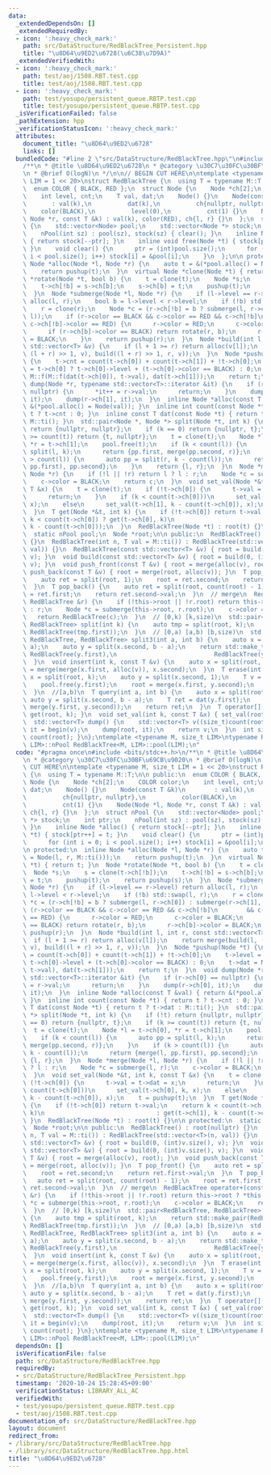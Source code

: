 ```yaml
---
data:
  _extendedDependsOn: []
  _extendedRequiredBy:
  - icon: ':heavy_check_mark:'
    path: src/DataStructure/RedBlackTree_Persistent.hpp
    title: "\u8D64\u9ED2\u6728(\u6C38\u7D9A)"
  _extendedVerifiedWith:
  - icon: ':heavy_check_mark:'
    path: test/aoj/1508.RBT.test.cpp
    title: test/aoj/1508.RBT.test.cpp
  - icon: ':heavy_check_mark:'
    path: test/yosupo/persistent_queue.RBTP.test.cpp
    title: test/yosupo/persistent_queue.RBTP.test.cpp
  _isVerificationFailed: false
  _pathExtension: hpp
  _verificationStatusIcon: ':heavy_check_mark:'
  attributes:
    document_title: "\u8D64\u9ED2\u6728"
    links: []
  bundledCode: "#line 2 \"src/DataStructure/RedBlackTree.hpp\"\n#include <bits/stdc++.h>\n\
    /**\n * @title \u8D64\u9ED2\u6728\n * @category \u30C7\u30FC\u30BF\u69CB\u9020\
    \n * @brief O(logN)\n */\n\n// BEGIN CUT HERE\n\ntemplate <typename M, size_t\
    \ LIM = 1 << 20>\nstruct RedBlackTree {\n  using T = typename M::T;\n\n public:\n\
    \  enum COLOR { BLACK, RED };\n  struct Node {\n    Node *ch[2];\n    COLOR color;\n\
    \    int level, cnt;\n    T val, dat;\n    Node() {}\n    Node(const T &k)\n \
    \       : val(k),\n          dat(k),\n          ch{nullptr, nullptr},\n      \
    \    color(BLACK),\n          level(0),\n          cnt(1) {}\n    Node(Node *l,\
    \ Node *r, const T &k) : val(k), color(RED), ch{l, r} {}\n  };\n  struct nPool\
    \ {\n    std::vector<Node> pool;\n    std::vector<Node *> stock;\n    int ptr;\n\
    \    nPool(int sz) : pool(sz), stock(sz) { clear(); }\n    inline Node *alloc()\
    \ { return stock[--ptr]; }\n    inline void free(Node *t) { stock[ptr++] = t;\
    \ }\n    void clear() {\n      ptr = (int)pool.size();\n      for (int i = 0;\
    \ i < pool.size(); i++) stock[i] = &pool[i];\n    }\n  };\n\n protected:\n  inline\
    \ Node *alloc(Node *l, Node *r) {\n    auto t = &(*pool.alloc() = Node(l, r, M::ti()));\n\
    \    return pushup(t);\n  }\n  virtual Node *clone(Node *t) { return t; }\n  Node\
    \ *rotate(Node *t, bool b) {\n    t = clone(t);\n    Node *s;\n    s = clone(t->ch[!b]);\n\
    \    t->ch[!b] = s->ch[b];\n    s->ch[b] = t;\n    pushup(t);\n    return pushup(s);\n\
    \  }\n  Node *submerge(Node *l, Node *r) {\n    if (l->level == r->level) return\
    \ alloc(l, r);\n    bool b = l->level < r->level;\n    if (!b) std::swap(l, r);\n\
    \    r = clone(r);\n    Node *c = (r->ch[!b] = b ? submerge(l, r->ch[0]) : submerge(r->ch[1],\
    \ l));\n    if (r->color == BLACK && c->color == RED && c->ch[!b]\n        &&\
    \ c->ch[!b]->color == RED) {\n      r->color = RED;\n      c->color = BLACK;\n\
    \      if (r->ch[b]->color == BLACK) return rotate(r, b);\n      r->ch[b]->color\
    \ = BLACK;\n    }\n    return pushup(r);\n  }\n  Node *build(int l, int r, const\
    \ std::vector<T> &v) {\n    if (l + 1 >= r) return alloc(v[l]);\n    return merge(build(l,\
    \ (l + r) >> 1, v), build((l + r) >> 1, r, v));\n  }\n  Node *pushup(Node *t)\
    \ {\n    t->cnt = count(t->ch[0]) + count(t->ch[1]) + !t->ch[0];\n    t->level\
    \ = t->ch[0] ? t->ch[0]->level + (t->ch[0]->color == BLACK) : 0;\n    t->dat =\
    \ M::f(M::f(dat(t->ch[0]), t->val), dat(t->ch[1]));\n    return t;\n  }\n  void\
    \ dump(Node *r, typename std::vector<T>::iterator &it) {\n    if (r->ch[0] ==\
    \ nullptr) {\n      *it++ = r->val;\n      return;\n    }\n    dump(r->ch[0],\
    \ it);\n    dump(r->ch[1], it);\n  }\n  inline Node *alloc(const T &val) { return\
    \ &(*pool.alloc() = Node(val)); }\n  inline int count(const Node *t) { return\
    \ t ? t->cnt : 0; }\n  inline const T dat(const Node *t) { return t ? t->dat :\
    \ M::ti(); }\n  std::pair<Node *, Node *> split(Node *t, int k) {\n    if (!t)\
    \ return {nullptr, nullptr};\n    if (k == 0) return {nullptr, t};\n    if (k\
    \ >= count(t)) return {t, nullptr};\n    t = clone(t);\n    Node *l = t->ch[0],\
    \ *r = t->ch[1];\n    pool.free(t);\n    if (k < count(l)) {\n      auto pp =\
    \ split(l, k);\n      return {pp.first, merge(pp.second, r)};\n    }\n    if (k\
    \ > count(l)) {\n      auto pp = split(r, k - count(l));\n      return {merge(l,\
    \ pp.first), pp.second};\n    }\n    return {l, r};\n  }\n  Node *merge(Node *l,\
    \ Node *r) {\n    if (!l || !r) return l ? l : r;\n    Node *c = submerge(l, r);\n\
    \    c->color = BLACK;\n    return c;\n  }\n  void set_val(Node *&t, int k, const\
    \ T &x) {\n    t = clone(t);\n    if (!t->ch[0]) {\n      t->val = t->dat = x;\n\
    \      return;\n    }\n    if (k < count(t->ch[0]))\n      set_val(t->ch[0], k,\
    \ x);\n    else\n      set_val(t->ch[1], k - count(t->ch[0]), x);\n    t = pushup(t);\n\
    \  }\n  T get(Node *&t, int k) {\n    if (!t->ch[0]) return t->val;\n    return\
    \ k < count(t->ch[0]) ? get(t->ch[0], k)\n                               : get(t->ch[1],\
    \ k - count(t->ch[0]));\n  }\n  RedBlackTree(Node *t) : root(t) {}\n\n protected:\n\
    \  static nPool pool;\n  Node *root;\n\n public:\n  RedBlackTree() : root(nullptr)\
    \ {}\n  RedBlackTree(int n, T val = M::ti()) : RedBlackTree(std::vector<T>(n,\
    \ val)) {}\n  RedBlackTree(const std::vector<T> &v) { root = build(0, (int)v.size(),\
    \ v); }\n  void build(const std::vector<T> &v) { root = build(0, (int)v.size(),\
    \ v); }\n  void push_front(const T &v) { root = merge(alloc(v), root); }\n  void\
    \ push_back(const T &v) { root = merge(root, alloc(v)); }\n  T pop_front() {\n\
    \    auto ret = split(root, 1);\n    root = ret.second;\n    return ret.first->val;\n\
    \  }\n  T pop_back() {\n    auto ret = split(root, count(root) - 1);\n    root\
    \ = ret.first;\n    return ret.second->val;\n  }\n  // merge\n  RedBlackTree operator+(const\
    \ RedBlackTree &r) {\n    if (!this->root || !r.root) return this->root ? *this\
    \ : r;\n    Node *c = submerge(this->root, r.root);\n    c->color = BLACK;\n \
    \   return RedBlackTree(c);\n  }\n  // [0,k) [k,size)\n  std::pair<RedBlackTree,\
    \ RedBlackTree> split(int k) {\n    auto tmp = split(root, k);\n    return std::make_pair(RedBlackTree(tmp.first),\
    \ RedBlackTree(tmp.first));\n  }\n  // [0,a) [a,b) [b,size)\n  std::tuple<RedBlackTree,\
    \ RedBlackTree, RedBlackTree> split3(int a, int b) {\n    auto x = split(root,\
    \ a);\n    auto y = split(x.second, b - a);\n    return std::make_tuple(RedBlackTree(x.first),\
    \ RedBlackTree(y.first),\n                           RedBlackTree(y.second));\n\
    \  }\n  void insert(int k, const T &v) {\n    auto x = split(root, k);\n    root\
    \ = merge(merge(x.first, alloc(v)), x.second);\n  }\n  T erase(int k) {\n    auto\
    \ x = split(root, k);\n    auto y = split(x.second, 1);\n    T v = y.first->val;\n\
    \    pool.free(y.first);\n    root = merge(x.first, y.second);\n    return v;\n\
    \  }\n  //[a,b)\n  T query(int a, int b) {\n    auto x = split(root, a);\n   \
    \ auto y = split(x.second, b - a);\n    T ret = dat(y.first);\n    root = merge(x.first,\
    \ merge(y.first, y.second));\n    return ret;\n  }\n  T operator[](int k) { return\
    \ get(root, k); }\n  void set_val(int k, const T &x) { set_val(root, k, x); }\n\
    \  std::vector<T> dump() {\n    std::vector<T> v((size_t)count(root));\n    auto\
    \ it = begin(v);\n    dump(root, it);\n    return v;\n  }\n  int size() { return\
    \ count(root); }\n};\ntemplate <typename M, size_t LIM>\ntypename RedBlackTree<M,\
    \ LIM>::nPool RedBlackTree<M, LIM>::pool(LIM);\n"
  code: "#pragma once\n#include <bits/stdc++.h>\n/**\n * @title \u8D64\u9ED2\u6728\
    \n * @category \u30C7\u30FC\u30BF\u69CB\u9020\n * @brief O(logN)\n */\n\n// BEGIN\
    \ CUT HERE\n\ntemplate <typename M, size_t LIM = 1 << 20>\nstruct RedBlackTree\
    \ {\n  using T = typename M::T;\n\n public:\n  enum COLOR { BLACK, RED };\n  struct\
    \ Node {\n    Node *ch[2];\n    COLOR color;\n    int level, cnt;\n    T val,\
    \ dat;\n    Node() {}\n    Node(const T &k)\n        : val(k),\n          dat(k),\n\
    \          ch{nullptr, nullptr},\n          color(BLACK),\n          level(0),\n\
    \          cnt(1) {}\n    Node(Node *l, Node *r, const T &k) : val(k), color(RED),\
    \ ch{l, r} {}\n  };\n  struct nPool {\n    std::vector<Node> pool;\n    std::vector<Node\
    \ *> stock;\n    int ptr;\n    nPool(int sz) : pool(sz), stock(sz) { clear();\
    \ }\n    inline Node *alloc() { return stock[--ptr]; }\n    inline void free(Node\
    \ *t) { stock[ptr++] = t; }\n    void clear() {\n      ptr = (int)pool.size();\n\
    \      for (int i = 0; i < pool.size(); i++) stock[i] = &pool[i];\n    }\n  };\n\
    \n protected:\n  inline Node *alloc(Node *l, Node *r) {\n    auto t = &(*pool.alloc()\
    \ = Node(l, r, M::ti()));\n    return pushup(t);\n  }\n  virtual Node *clone(Node\
    \ *t) { return t; }\n  Node *rotate(Node *t, bool b) {\n    t = clone(t);\n  \
    \  Node *s;\n    s = clone(t->ch[!b]);\n    t->ch[!b] = s->ch[b];\n    s->ch[b]\
    \ = t;\n    pushup(t);\n    return pushup(s);\n  }\n  Node *submerge(Node *l,\
    \ Node *r) {\n    if (l->level == r->level) return alloc(l, r);\n    bool b =\
    \ l->level < r->level;\n    if (!b) std::swap(l, r);\n    r = clone(r);\n    Node\
    \ *c = (r->ch[!b] = b ? submerge(l, r->ch[0]) : submerge(r->ch[1], l));\n    if\
    \ (r->color == BLACK && c->color == RED && c->ch[!b]\n        && c->ch[!b]->color\
    \ == RED) {\n      r->color = RED;\n      c->color = BLACK;\n      if (r->ch[b]->color\
    \ == BLACK) return rotate(r, b);\n      r->ch[b]->color = BLACK;\n    }\n    return\
    \ pushup(r);\n  }\n  Node *build(int l, int r, const std::vector<T> &v) {\n  \
    \  if (l + 1 >= r) return alloc(v[l]);\n    return merge(build(l, (l + r) >> 1,\
    \ v), build((l + r) >> 1, r, v));\n  }\n  Node *pushup(Node *t) {\n    t->cnt\
    \ = count(t->ch[0]) + count(t->ch[1]) + !t->ch[0];\n    t->level = t->ch[0] ?\
    \ t->ch[0]->level + (t->ch[0]->color == BLACK) : 0;\n    t->dat = M::f(M::f(dat(t->ch[0]),\
    \ t->val), dat(t->ch[1]));\n    return t;\n  }\n  void dump(Node *r, typename\
    \ std::vector<T>::iterator &it) {\n    if (r->ch[0] == nullptr) {\n      *it++\
    \ = r->val;\n      return;\n    }\n    dump(r->ch[0], it);\n    dump(r->ch[1],\
    \ it);\n  }\n  inline Node *alloc(const T &val) { return &(*pool.alloc() = Node(val));\
    \ }\n  inline int count(const Node *t) { return t ? t->cnt : 0; }\n  inline const\
    \ T dat(const Node *t) { return t ? t->dat : M::ti(); }\n  std::pair<Node *, Node\
    \ *> split(Node *t, int k) {\n    if (!t) return {nullptr, nullptr};\n    if (k\
    \ == 0) return {nullptr, t};\n    if (k >= count(t)) return {t, nullptr};\n  \
    \  t = clone(t);\n    Node *l = t->ch[0], *r = t->ch[1];\n    pool.free(t);\n\
    \    if (k < count(l)) {\n      auto pp = split(l, k);\n      return {pp.first,\
    \ merge(pp.second, r)};\n    }\n    if (k > count(l)) {\n      auto pp = split(r,\
    \ k - count(l));\n      return {merge(l, pp.first), pp.second};\n    }\n    return\
    \ {l, r};\n  }\n  Node *merge(Node *l, Node *r) {\n    if (!l || !r) return l\
    \ ? l : r;\n    Node *c = submerge(l, r);\n    c->color = BLACK;\n    return c;\n\
    \  }\n  void set_val(Node *&t, int k, const T &x) {\n    t = clone(t);\n    if\
    \ (!t->ch[0]) {\n      t->val = t->dat = x;\n      return;\n    }\n    if (k <\
    \ count(t->ch[0]))\n      set_val(t->ch[0], k, x);\n    else\n      set_val(t->ch[1],\
    \ k - count(t->ch[0]), x);\n    t = pushup(t);\n  }\n  T get(Node *&t, int k)\
    \ {\n    if (!t->ch[0]) return t->val;\n    return k < count(t->ch[0]) ? get(t->ch[0],\
    \ k)\n                               : get(t->ch[1], k - count(t->ch[0]));\n \
    \ }\n  RedBlackTree(Node *t) : root(t) {}\n\n protected:\n  static nPool pool;\n\
    \  Node *root;\n\n public:\n  RedBlackTree() : root(nullptr) {}\n  RedBlackTree(int\
    \ n, T val = M::ti()) : RedBlackTree(std::vector<T>(n, val)) {}\n  RedBlackTree(const\
    \ std::vector<T> &v) { root = build(0, (int)v.size(), v); }\n  void build(const\
    \ std::vector<T> &v) { root = build(0, (int)v.size(), v); }\n  void push_front(const\
    \ T &v) { root = merge(alloc(v), root); }\n  void push_back(const T &v) { root\
    \ = merge(root, alloc(v)); }\n  T pop_front() {\n    auto ret = split(root, 1);\n\
    \    root = ret.second;\n    return ret.first->val;\n  }\n  T pop_back() {\n \
    \   auto ret = split(root, count(root) - 1);\n    root = ret.first;\n    return\
    \ ret.second->val;\n  }\n  // merge\n  RedBlackTree operator+(const RedBlackTree\
    \ &r) {\n    if (!this->root || !r.root) return this->root ? *this : r;\n    Node\
    \ *c = submerge(this->root, r.root);\n    c->color = BLACK;\n    return RedBlackTree(c);\n\
    \  }\n  // [0,k) [k,size)\n  std::pair<RedBlackTree, RedBlackTree> split(int k)\
    \ {\n    auto tmp = split(root, k);\n    return std::make_pair(RedBlackTree(tmp.first),\
    \ RedBlackTree(tmp.first));\n  }\n  // [0,a) [a,b) [b,size)\n  std::tuple<RedBlackTree,\
    \ RedBlackTree, RedBlackTree> split3(int a, int b) {\n    auto x = split(root,\
    \ a);\n    auto y = split(x.second, b - a);\n    return std::make_tuple(RedBlackTree(x.first),\
    \ RedBlackTree(y.first),\n                           RedBlackTree(y.second));\n\
    \  }\n  void insert(int k, const T &v) {\n    auto x = split(root, k);\n    root\
    \ = merge(merge(x.first, alloc(v)), x.second);\n  }\n  T erase(int k) {\n    auto\
    \ x = split(root, k);\n    auto y = split(x.second, 1);\n    T v = y.first->val;\n\
    \    pool.free(y.first);\n    root = merge(x.first, y.second);\n    return v;\n\
    \  }\n  //[a,b)\n  T query(int a, int b) {\n    auto x = split(root, a);\n   \
    \ auto y = split(x.second, b - a);\n    T ret = dat(y.first);\n    root = merge(x.first,\
    \ merge(y.first, y.second));\n    return ret;\n  }\n  T operator[](int k) { return\
    \ get(root, k); }\n  void set_val(int k, const T &x) { set_val(root, k, x); }\n\
    \  std::vector<T> dump() {\n    std::vector<T> v((size_t)count(root));\n    auto\
    \ it = begin(v);\n    dump(root, it);\n    return v;\n  }\n  int size() { return\
    \ count(root); }\n};\ntemplate <typename M, size_t LIM>\ntypename RedBlackTree<M,\
    \ LIM>::nPool RedBlackTree<M, LIM>::pool(LIM);\n"
  dependsOn: []
  isVerificationFile: false
  path: src/DataStructure/RedBlackTree.hpp
  requiredBy:
  - src/DataStructure/RedBlackTree_Persistent.hpp
  timestamp: '2020-10-24 15:28:45+09:00'
  verificationStatus: LIBRARY_ALL_AC
  verifiedWith:
  - test/yosupo/persistent_queue.RBTP.test.cpp
  - test/aoj/1508.RBT.test.cpp
documentation_of: src/DataStructure/RedBlackTree.hpp
layout: document
redirect_from:
- /library/src/DataStructure/RedBlackTree.hpp
- /library/src/DataStructure/RedBlackTree.hpp.html
title: "\u8D64\u9ED2\u6728"
---
```

